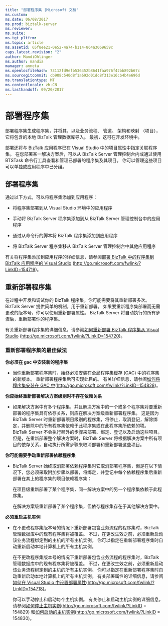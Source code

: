 ```yaml
---
title: "部署程序集 |Microsoft 文档"
ms.custom: 
ms.date: 06/08/2017
ms.prod: biztalk-server
ms.reviewer: 
ms.suite: 
ms.tgt_pltfrm: 
ms.topic: article
ms.assetid: 65f8ee21-0e52-4a74-b114-864a3069659c
caps.latest.revision: "2"
author: MandiOhlinger
ms.author: mandia
manager: anneta
ms.openlocfilehash: 73112fd9efb536452b8641faa976f42bb892b67c
ms.sourcegitcommit: cb908c540d8f1a692d01dc8f313e16cb4b4e696d
ms.translationtype: MT
ms.contentlocale: zh-CN
ms.lasthandoff: 09/20/2017
---
```

# <a name="deploying-an-assembly"></a>部署程序集
部署程序集生成程序集，并将其，以及业务流程、 管道、 架构和映射 （项目），它将包含的本地 BizTalk 管理数据库导入。 最初，这可在开发环境中。  
  
 部署还将与 BizTalk 应用程序已在 Visual Studio 中的项目属性中指定关联程序集。 在您部署某一解决方案后，可以从 BizTalk Server 管理控制台内或通过使用 BTSTask 命令行工具查看和管理已部署的程序集及其项目。 你可以管理这些项目可以单独或应用程序中已分组。  
  
## <a name="deploying-an-assembly"></a>部署程序集  
 通过以下方式，可以将程序集添加到应用程序：  
  
-   将程序集部署到从 Visual Studio 环境中的应用程序  
  
-   手动将 BizTalk Server 程序集添加到从 BizTalk Server 管理控制台中的应用程序  
  
-   通过从命令行的脚本将 BizTalk 程序集添加到应用程序  
  
-   将 BizTalk Server 程序集移从 BizTalk Server 管理控制台中其他应用程序  
  
 有关将程序集添加到应用程序的详细信息，请参阅[部署 BizTalk 中的程序集到 BizTalk 应用程序的 Visual Studio](http://go.microsoft.com/fwlink/?LinkID=154719) (http://go.microsoft.com/fwlink/?LinkID=154719)。  
  
## <a name="redeploying-assemblies"></a>重新部署程序集  
 在过程中开发和调试你的 BizTalk 程序集，你可能需要将其重新部署多次。 BizTalk Server 提供简单的机制，用于重新部署。 如果要重新程序集部署而无需更改的版本号，你可以使用重新部署属性。 BizTalk Server 将自动执行的所有步骤后，重新部署你的程序集。  
  
 有关重新部署程序集的详细信息，请参阅[如何重新部署 BizTalk 程序集从 Visual Studio](http://go.microsoft.com/fwlink/?LinkID=154720) (http://go.microsoft.com/fwlink/?LinkID=154720)。  
  
### <a name="best-practices-for-redeploying-an-assembly"></a>重新部署程序集的最佳做法  
 **你必须在 gac 中安装新的程序集**  
  
-   当你重新部署程序集时，始终必须安装在全局程序集缓存 (GAC) 中的程序集的新版本。 重新部署程序集后可实现此目的。 有关详细信息，请参阅[如何将程序集安装在 GAC 中](http://go.microsoft.com/fwlink/?LinkID=154828)(http://go.microsoft.com/fwlink/?LinkID=154828)。  
  
 **你应始终重新部署解决方案级别时不存在依赖关系**  
  
-   如果解决方案中有多个程序集，并且解决方案中的一个或多个程序集对要重新部署的程序集具有依存关系，则应在解决方案级重新部署程序集。 这是因为 BizTalk Server 时重新部署项目级别的程序集，将停止，取消登记，解除绑定，并删除中的所有程序集依赖于此程序集或在此程序集所依赖的项。 BizTalk Server 不会执行额外的步骤来部署、绑定、登记以及启动这些项目。 但是，在重新部署整个解决方案时，BizTalk Server 将根据解决方案中所有项目的依存关系，自动执行所需步骤来取消部署和重新部署这些项目。  
  
 **你可能需要手动重新部署依赖程序集**  
  
-   BizTalk Server 始终取消部署依赖程序集时它取消部署程序集，但是在以下情况下，您必须采取附加步骤以部署，将绑定，并登记中每个依赖程序集后重新部署在其上的程序集的项目依赖程序集：  
  
     在项目级重新部署了某个程序集，同一解决方案中的另一个程序集依赖于此程序集。  
  
     在解决方案级重新部署了某个程序集，但依存程序集存在于其他解决方案中。  
  
 **必须重启主机实例**  
  
-   在不更改程序集版本号的情况下重新部署包含业务流程的程序集时，BizTalk 管理数据库中的现有程序集将被覆盖。 不过，在更改生效之前，必须重新启动该业务流程绑定到的主机的所有主机实例。 你可以指定在重新部署程序集时自动重新启动本地计算机上的所有主机实例。  
  
     在不更改程序集版本号的情况下重新部署包含业务流程的程序集时，BizTalk 管理数据库中的现有程序集将被覆盖。 不过，在更改生效之前，必须重新启动该业务流程绑定到的主机的所有主机实例。 你可以指定在重新部署程序集时自动重新启动本地计算机上的所有主机实例。 有关部署属性的详细信息，请参阅[如何在 Visual Studio 中设置部署属性](http://go.microsoft.com/fwlink/?LinkID=154718)(http://go.microsoft.com/fwlink/?LinkID=154718)。  
  
     你可以手动停止和启动每个主机实例。 有关停止和启动主机实例的详细信息，请参阅[如何停止主机实例](http://go.microsoft.com/fwlink/?LinkID=154829)(http://go.microsoft.com/fwlink/?LinkID = 154829) 和[如何启动的主机实例](http://go.microsoft.com/fwlink/?LinkID=154830)(http://go.microsoft.com/fwlink/?LinkID = 154830)。